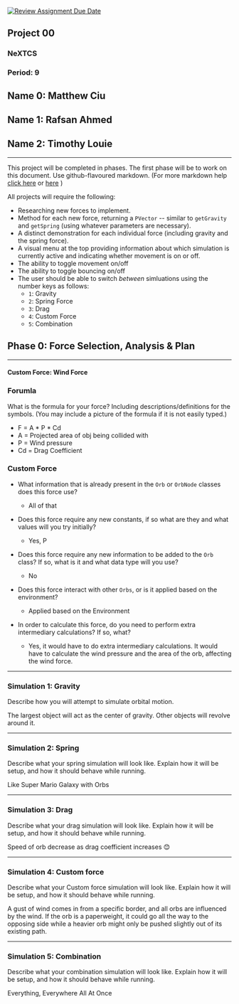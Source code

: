 [![Review Assignment Due Date](https://classroom.github.com/assets/deadline-readme-button-22041afd0340ce965d47ae6ef1cefeee28c7c493a6346c4f15d667ab976d596c.svg)](https://classroom.github.com/a/rXX1_Uiw)
## Project 00
### NeXTCS
### Period: 9
## Name 0: Matthew Ciu
## Name 1: Rafsan Ahmed 
## Name 2: Timothy Louie 
---

This project will be completed in phases. The first phase will be to work on this document. Use github-flavoured markdown. (For more markdown help [click here](https://github.com/adam-p/markdown-here/wiki/Markdown-Cheatsheet) or [here](https://docs.github.com/en/get-started/writing-on-github/getting-started-with-writing-and-formatting-on-github/basic-writing-and-formatting-syntax) )

All projects will require the following:
- Researching new forces to implement.
- Method for each new force, returning a `PVector`  -- similar to `getGravity` and `getSpring` (using whatever parameters are necessary).
- A distinct demonstration for each individual force (including gravity and the spring force).
- A visual menu at the top providing information about which simulation is currently active and indicating whether movement is on or off.
- The ability to toggle movement on/off
- The ability to toggle bouncing on/off
- The user should be able to switch _between_ simluations using the number keys as follows:
  - `1`: Gravity
  - `2`: Spring Force
  - `3`: Drag
  - `4`: Custom Force
  - `5`: Combination


## Phase 0: Force Selection, Analysis & Plan
---------- 

#### Custom Force: Wind Force

### Forumla
What is the formula for your force? Including descriptions/definitions for the symbols. (You may include a picture of the formula if it is not easily typed.)

- F = A * P * Cd
- A = Projected area of obj being collided with
- P = Wind pressure 
- Cd = Drag Coefficient 

### Custom Force
- What information that is already present in the `Orb` or `OrbNode` classes does this force use?
  - All of that

- Does this force require any new constants, if so what are they and what values will you try initially?
  - Yes, P

- Does this force require any new information to be added to the `Orb` class? If so, what is it and what data type will you use?
  - No

- Does this force interact with other `Orbs`, or is it applied based on the environment?
  - Applied based on the Environment

- In order to calculate this force, do you need to perform extra intermediary calculations? If so, what?
  - Yes, it would have to do extra intermediary calculations. It would have to calculate the wind pressure and the area of the orb, affecting the wind force. 

--- 

### Simulation 1: Gravity
Describe how you will attempt to simulate orbital motion.

The largest object will act as the center of gravity. Other objects will revolve around it. 

---

### Simulation 2: Spring
Describe what your spring simulation will look like. Explain how it will be setup, and how it should behave while running.

Like Super Mario Galaxy with Orbs

--- 

### Simulation 3: Drag
Describe what your drag simulation will look like. Explain how it will be setup, and how it should behave while running.

Speed of orb decrease as drag coefficient increases 😊

--- 

### Simulation 4: Custom force
Describe what your Custom force simulation will look like. Explain how it will be setup, and how it should behave while running.

A gust of wind comes in from a specific border, and all orbs are influenced by the wind. If the orb is a paperweight, it could go all the way to the opposing side while a heavier orb might only be pushed slightly out of its existing path. 

--- 

### Simulation 5: Combination
Describe what your combination simulation will look like. Explain how it will be setup, and how it should behave while running.

Everything, Everywhere All At Once

